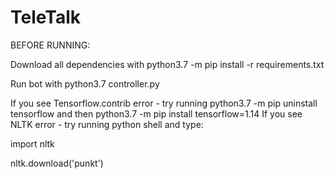 # TeleTalk

BEFORE RUNNING:

Download all dependencies with python3.7 -m pip install -r requirements.txt

Run bot with python3.7 controller.py

If you see Tensorflow.contrib error - try running python3.7 -m pip uninstall tensorflow and then python3.7 -m pip install tensorflow=1.14
If you see NLTK error - try running python shell and type:

import nltk

nltk.download('punkt')
